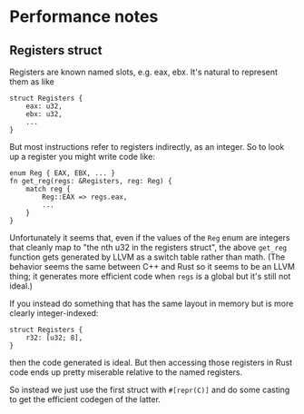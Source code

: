 # Performance notes

## Registers struct

Registers are known named slots, e.g. eax, ebx. It's natural to represent them
as like

```
struct Registers {
    eax: u32,
    ebx: u32,
    ...
}
```

But most instructions refer to registers indirectly, as an integer. So to look
up a register you might write code like:

```
enum Reg { EAX, EBX, ... }
fn get_reg(regs: &Registers, reg: Reg) {
    match reg {
        Reg::EAX => regs.eax,
        ...
    }
}
```

Unfortunately it seems that, even if the values of the `Reg` enum are integers
that cleanly map to "the nth u32 in the registers struct", the above `get_reg`
function gets generated by LLVM as a switch table rather than math. (The
behavior seems the same between C++ and Rust so it seems to be an LLVM thing; it
generates more efficient code when `regs` is a global but it's still not ideal.)

If you instead do something that has the same layout in memory but is more
clearly integer-indexed:

```
struct Registers {
    r32: [u32; 8],
}
```

then the code generated is ideal. But then accessing those registers in Rust
code ends up pretty miserable relative to the named registers.

So instead we just use the first struct with `#[repr(C)]` and do some casting to
get the efficient codegen of the latter.
